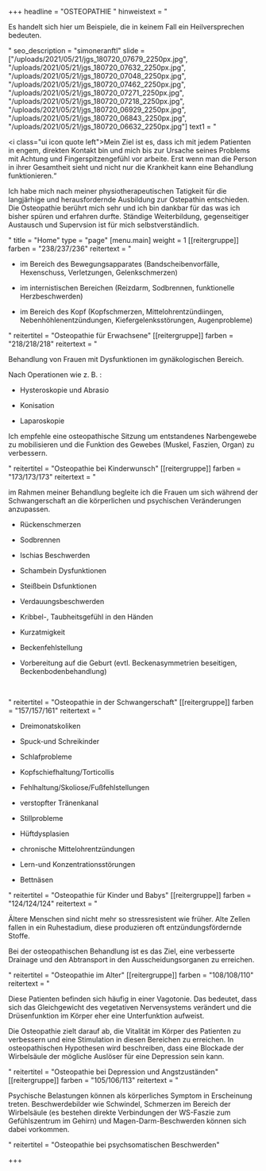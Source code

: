 +++
headline = "OSTEOPATHIE "
hinweistext = "<p>Es handelt sich hier um Beispiele, die in keinem Fall ein Heilversprechen bedeuten.</p>"
seo_description = "simoneranftl"
slide = ["/uploads/2021/05/21/jgs_180720_07679_2250px.jpg", "/uploads/2021/05/21/jgs_180720_07632_2250px.jpg", "/uploads/2021/05/21/jgs_180720_07048_2250px.jpg", "/uploads/2021/05/21/jgs_180720_07462_2250px.jpg", "/uploads/2021/05/21/jgs_180720_07271_2250px.jpg", "/uploads/2021/05/21/jgs_180720_07218_2250px.jpg", "/uploads/2021/05/21/jgs_180720_06929_2250px.jpg", "/uploads/2021/05/21/jgs_180720_06843_2250px.jpg", "/uploads/2021/05/21/jgs_180720_06632_2250px.jpg"]
text1 = "<p><i class=\"ui icon quote left\"></i>Mein Ziel ist es, dass ich mit jedem Patienten in engem, direkten Kontakt bin und mich bis zur Ursache seines Problems mit Achtung und Fingerspitzengefühl vor arbeite. Erst wenn man die Person in ihrer Gesamtheit sieht und nicht nur die Krankheit kann eine Behandlung funktionieren.“</p><p>Ich habe mich nach meiner physiotherapeutischen Tatigkeit für die langjärhige und herausfordernde Ausbildung zur Ostepathin entschieden.<br>Die Osteopathie berührt mich sehr und ich bin dankbar für das was ich bisher spüren und erfahren durfte. Ständige Weiterbildung, gegenseitiger Austausch und Supervsion ist für mich selbstverständlich.</p>"
title = "Home"
type = "page"
[menu.main]
weight = 1
[[reitergruppe]]
farben = "238/237/236"
reitertext = "<ul><li><p>im Bereich des Bewegungsapparates (Bandscheibenvorfälle, Hexenschuss, Verletzungen, Gelenkschmerzen)</p></li><li><p>im internistischen Bereichen (Reizdarm, Sodbrennen, funktionelle Herzbeschwerden)</p></li><li><p>im Bereich des Kopf (Kopfschmerzen, Mittelohrentzündiingen, Nebenhöhlenentzündungen, Kiefergelenksstörungen, Augenprobleme)</p></li></ul>"
reitertitel = "Osteopathie für Erwachsene"
[[reitergruppe]]
farben = "218/218/218"
reitertext = "<p>Behandlung von Frauen mit Dysfunktionen im gynäkologischen Bereich.</p><p>Nach Operationen wie z. B. :</p><ul><li><p>Hysteroskopie und Abrasio</p></li><li><p>Konisation</p></li><li><p>Laparoskopie</p></li></ul><p>Ich empfehle eine osteopathische Sitzung um entstandenes Narbengewebe zu mobilisieren und die Funktion des Gewebes (Muskel, Faszien, Organ) zu verbessern.</p>"
reitertitel = "Osteopathie bei Kinderwunsch"
[[reitergruppe]]
farben = "173/173/173"
reitertext = "<p>im Rahmen meiner Behandlung begleite ich die Frauen um sich während der Schwangerschaft an die körperlichen und psychischen Veränderungen anzupassen.</p><ul><li><p>Rückenschmerzen</p></li><li><p>Sodbrennen</p></li><li><p>Ischias Beschwerden</p></li><li><p>Schambein Dysfunktionen</p></li><li><p>Steißbein Dsfunktionen</p></li><li><p>Verdauungsbeschwerden</p></li><li><p>Kribbel-, Taubheitsgefühl in den Händen</p></li><li><p>Kurzatmigkeit</p></li><li><p>Beckenfehlstellung</p></li><li><p>Vorbereitung auf die Geburt (evtl. Beckenasymmetrien beseitigen, Beckenbodenbehandlung)</p></li></ul><p><br></p>"
reitertitel = "Osteopathie in der Schwangerschaft"
[[reitergruppe]]
farben = "157/157/161"
reitertext = "<ul><li><p>Dreimonatskoliken</p></li><li><p>Spuck-und Schreikinder</p></li><li><p>Schlafprobleme</p></li><li><p>Kopfschiefhaltung/Torticollis</p></li><li><p>Fehlhaltung/Skoliose/Fußfehlstellungen</p></li><li><p>verstopfter Tränenkanal</p></li><li><p>Stillprobleme</p></li><li><p>Hüftdysplasien</p></li><li><p>chronische Mittelohrentzündungen</p></li><li><p>Lern-und Konzentrationsstörungen</p></li><li><p>Bettnäsen</p></li></ul>"
reitertitel = "Osteopathie für Kinder und Babys"
[[reitergruppe]]
farben = "124/124/124"
reitertext = "<p>Ältere Menschen sind nicht mehr so stressresistent wie früher. Alte Zellen fallen in ein Ruhestadium, diese produzieren oft entzündungsfördernde Stoffe.</p><p>Bei der osteopathischen Behandlung ist es das Ziel, eine verbesserte Drainage und den Abtransport in den Ausscheidungsorganen zu erreichen.</p>"
reitertitel = "Osteopathie im Alter"
[[reitergruppe]]
farben = "108/108/110"
reitertext = "<p>Diese Patienten befinden sich häufig in einer Vagotonie. Das bedeutet, dass sich das Gleichgewicht des vegetativen Nervensystems verändert und die Drüsenfunktion im Körper eher eine Unterfunktion aufweist.</p><p>Die Osteopathie zielt darauf ab, die Vitalität im Körper des Patienten zu verbessern und eine Stimulation in diesen Bereichen zu erreichen. In osteopathischen Hypothesen wird beschreiben, dass eine Blockade der Wirbelsäule der mögliche Auslöser für eine Depression sein kann.</p>"
reitertitel = "Osteopathie bei Depression und Angstzuständen"
[[reitergruppe]]
farben = "105/106/113"
reitertext = "<p>Psychische Belastungen können als körperliches Symptom in Erscheinung treten. Beschwerdebilder wie Schwindel, Schmerzen im Bereich der Wirbelsäule (es bestehen direkte Verbindungen der WS-Faszie zum Gefühlszentrum im Gehirn) und Magen-Darm-Beschwerden können sich dabei vorkommen.</p>"
reitertitel = "Osteopathie bei psychsomatischen Beschwerden"

+++

